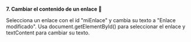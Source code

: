 **7. Cambiar el contenido de un enlace 🔗**

Selecciona un enlace con el id "miEnlace" y cambia su texto a "Enlace modificado". Usa document.getElementById() para seleccionar el enlace y textContent para cambiar su texto.